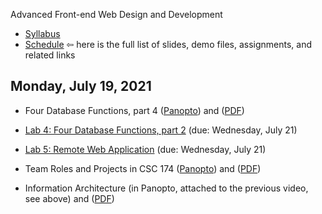Advanced Front-end Web Design and Development

- [Syllabus](syllabus.md)
- [Schedule](schedule.md)   &#8678; here is the full list of slides, demo files, assignments, and related links

## Monday, July 19, 2021

- Four Database Functions, part 4 ([Panopto](https://rochester.hosted.panopto.com/Panopto/Pages/Viewer.aspx?id=b7f69a5e-123b-4ccc-a8ae-ad6a00ef384f)) and ([PDF](06a-four-database-functions4/remote-databases.pdf))
- [Lab 4: Four Database Functions, part 2](lab04-four-database-functions2/instructions.md) (due: Wednesday, July 21)
- [Lab 5: Remote Web Application](lab05-remote-database-application/instructions.md) (due: Wednesday, July 21)

- Team Roles and Projects in CSC 174 ([Panopto](https://rochester.hosted.panopto.com/Panopto/Pages/Viewer.aspx?id=7f696478-c536-4fea-bdad-ad6a01576fce)) and ([PDF](06b-team-roles-and-projects/team-roles.pdf))
- Information Architecture (in Panopto, attached to the previous video, see above) and ([PDF](06b-team-roles-and-projects/information-architecture.pdf))

